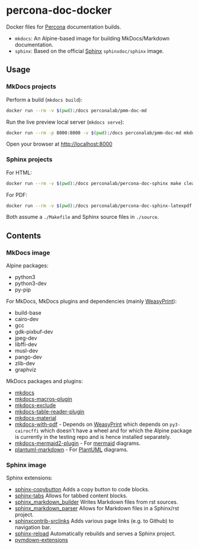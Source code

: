 # percona-doc-docker

Docker files for [Percona](https://www.percona.com/software/documentation/) documentation builds.

- `mkdocs`: An Alpine-based image for building MkDocs/Markdown documentation.
- `sphinx`: Based on the official [Sphinx](https://hub.docker.com/u/sphinxdoc) `sphinxdoc/sphinx` image.

## Usage

### MkDocs projects

Perform a build (`mkdocs build`):

```sh
docker run --rm -v $(pwd):/docs perconalab/pmm-doc-md
```

Run the live preview local server (`mkdocs serve`):

```sh
docker run --rm -p 8000:8000 -v $(pwd):/docs perconalab/pmm-doc-md mkdocs serve -a 0.0.0.0:8000
```

Open your browser at <http://localhost:8000>

### Sphinx projects

For HTML:

```sh
docker run --rm -v $(pwd):/docs perconalab/percona-doc-sphinx make clean html
```

For PDF:

```sh
docker run --rm -v $(pwd):/docs perconalab/percona-doc-sphinx-latexpdf make latexpdf
```

Both assume a `./Makefile` and Sphinx source files in `./source`.

## Contents

### MkDocs image

Alpine packages:

- python3
- python3-dev
- py-pip

For MkDocs, MkDocs plugins and dependencies (mainly [WeasyPrint](https://weasyprint.org/)):

- build-base
- cairo-dev
- gcc
- gdk-pixbuf-dev
- jpeg-dev
- libffi-dev
- musl-dev
- pango-dev
- zlib-dev
- graphviz

MkDocs packages and plugins:

- [mkdocs](https://www.mkdocs.org/)
- [mkdocs-macros-plugin](https://pypi.org/project/mkdocs-macros-plugin/)
- [mkdocs-exclude](https://pypi.org/project/mkdocs-exclude/)
- [mkdocs-table-reader-plugin](https://pypi.org/project/mkdocs-table-reader-plugin/)
- [mkdocs-material](https://pypi.org/project/mkdocs-material/)
- [mkdocs-with-pdf](https://pypi.org/project/mkdocs-with-pdf/) - Depends on [WeasyPrint](https://weasyprint.readthedocs.io/) which depends on `py3-cairocffi` which doesn't have a wheel and for which the Alpine package is currently in the testing repo and is hence installed separately.
- [mkdocs-mermaid2-plugin](https://github.com/fralau/mkdocs-mermaid2-plugin) - For [mermaid](https://mermaid-js.github.io/mermaid/) diagrams.
- [plantuml-markdown](https://github.com/mikitex70/plantuml-markdown) - For [PlantUML](https://plantuml.com/) diagrams.


### Sphinx image

Sphinx extensions:

- [sphinx-copybutton](https://sphinx-copybutton.readthedocs.io/) Adds a copy button to code blocks.
- [sphinx-tabs](https://pypi.org/project/sphinx-tabs/) Allows for tabbed content blocks.
- [sphinx_markdown_builder](https://pypi.org/project/sphinx-markdown-builder/) Writes Markdown files from rst sources.
- [sphinx_markdown_parser](https://pypi.org/project/sphinx-markdown-parser/) Allows for Markdown files in a Sphinx/rst project.
- [sphinxcontrib-srclinks](https://pypi.org/project/sphinxcontrib-srclinks/) Adds various page links (e.g. to Github) to navigation bar.
- [sphinx-reload](https://pypi.org/project/sphinx-reload/) Automatically rebuilds and serves a Sphinx project.
- [pymdown-extensions](https://facelessuser.github.io/pymdown-extensions/)
